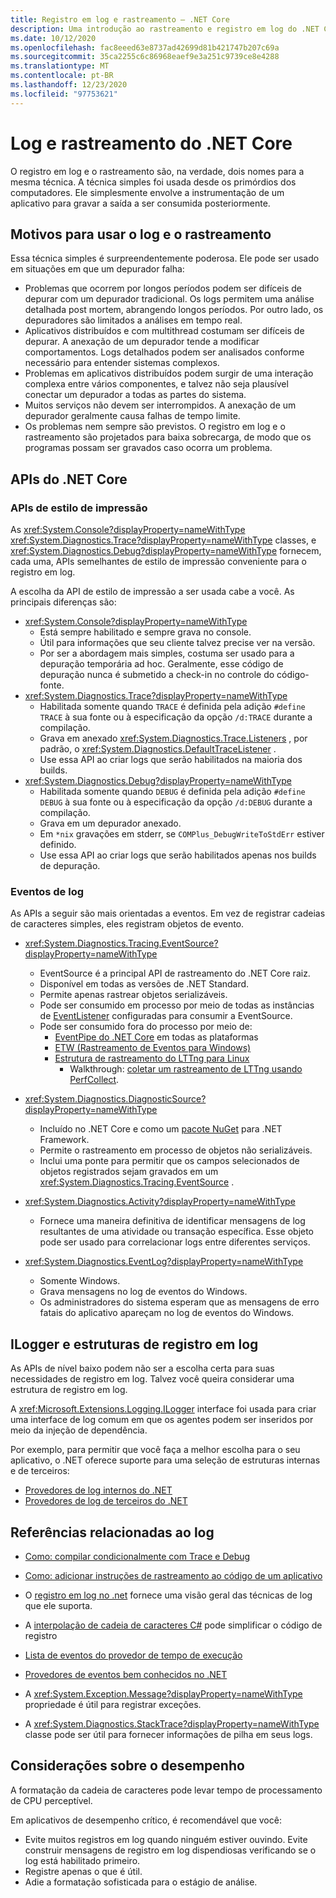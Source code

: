 ```yaml
---
title: Registro em log e rastreamento – .NET Core
description: Uma introdução ao rastreamento e registro em log do .NET Core.
ms.date: 10/12/2020
ms.openlocfilehash: fac8eeed63e8737ad42699d81b421747b207c69a
ms.sourcegitcommit: 35ca2255c6c86968eaef9e3a251c9739ce8e4288
ms.translationtype: MT
ms.contentlocale: pt-BR
ms.lasthandoff: 12/23/2020
ms.locfileid: "97753621"
---
```

# <a name="net-core-logging-and-tracing"></a>Log e rastreamento do .NET Core

O registro em log e o rastreamento são, na verdade, dois nomes para a mesma técnica. A técnica simples foi usada desde os primórdios dos computadores. Ele simplesmente envolve a instrumentação de um aplicativo para gravar a saída a ser consumida posteriormente.

## <a name="reasons-to-use-logging-and-tracing"></a>Motivos para usar o log e o rastreamento

Essa técnica simples é surpreendentemente poderosa. Ele pode ser usado em situações em que um depurador falha:

- Problemas que ocorrem por longos períodos podem ser difíceis de depurar com um depurador tradicional. Os logs permitem uma análise detalhada post mortem, abrangendo longos períodos. Por outro lado, os depuradores são limitados a análises em tempo real.
- Aplicativos distribuídos e com multithread costumam ser difíceis de depurar.  A anexação de um depurador tende a modificar comportamentos. Logs detalhados podem ser analisados conforme necessário para entender sistemas complexos.
- Problemas em aplicativos distribuídos podem surgir de uma interação complexa entre vários componentes, e talvez não seja plausível conectar um depurador a todas as partes do sistema.
- Muitos serviços não devem ser interrompidos. A anexação de um depurador geralmente causa falhas de tempo limite.
- Os problemas nem sempre são previstos. O registro em log e o rastreamento são projetados para baixa sobrecarga, de modo que os programas possam ser gravados caso ocorra um problema.

## <a name="net-core-apis"></a>APIs do .NET Core

### <a name="print-style-apis"></a>APIs de estilo de impressão

As <xref:System.Console?displayProperty=nameWithType> <xref:System.Diagnostics.Trace?displayProperty=nameWithType> classes, e <xref:System.Diagnostics.Debug?displayProperty=nameWithType> fornecem, cada uma, APIs semelhantes de estilo de impressão conveniente para o registro em log.

A escolha da API de estilo de impressão a ser usada cabe a você. As principais diferenças são:

- <xref:System.Console?displayProperty=nameWithType>
  - Está sempre habilitado e sempre grava no console.
  - Útil para informações que seu cliente talvez precise ver na versão.
  - Por ser a abordagem mais simples, costuma ser usado para a depuração temporária ad hoc. Geralmente, esse código de depuração nunca é submetido a check-in no controle do código-fonte.
- <xref:System.Diagnostics.Trace?displayProperty=nameWithType>
  - Habilitada somente quando `TRACE` é definida pela adição `#define TRACE` à sua fonte ou à especificação da opção `/d:TRACE` durante a compilação.
  - Grava em anexado <xref:System.Diagnostics.Trace.Listeners> , por padrão, o <xref:System.Diagnostics.DefaultTraceListener> .
  - Use essa API ao criar logs que serão habilitados na maioria dos builds.
- <xref:System.Diagnostics.Debug?displayProperty=nameWithType>
  - Habilitada somente quando `DEBUG` é definida pela adição `#define DEBUG` à sua fonte ou à especificação da opção `/d:DEBUG` durante a compilação.
  - Grava em um depurador anexado.
  - Em `*nix` gravações em stderr, se `COMPlus_DebugWriteToStdErr` estiver definido.
  - Use essa API ao criar logs que serão habilitados apenas nos builds de depuração.

### <a name="logging-events"></a>Eventos de log

As APIs a seguir são mais orientadas a eventos. Em vez de registrar cadeias de caracteres simples, eles registram objetos de evento.

- <xref:System.Diagnostics.Tracing.EventSource?displayProperty=nameWithType>
  - EventSource é a principal API de rastreamento do .NET Core raiz.
  - Disponível em todas as versões de .NET Standard.
  - Permite apenas rastrear objetos serializáveis.
  - Pode ser consumido em processo por meio de todas as instâncias de [EventListener](xref:System.Diagnostics.Tracing.EventListener) configuradas para consumir a EventSource.
  - Pode ser consumido fora do processo por meio de:
    - [EventPipe do .NET Core](./eventpipe.md) em todas as plataformas
    - [ETW (Rastreamento de Eventos para Windows)](/windows/win32/etw/event-tracing-portal)
    - [Estrutura de rastreamento do LTTng para Linux](https://lttng.org/)
      - Walkthrough: [coletar um rastreamento de LTTng usando PerfCollect](trace-perfcollect-lttng.md).

- <xref:System.Diagnostics.DiagnosticSource?displayProperty=nameWithType>
  - Incluído no .NET Core e como um [pacote NuGet](https://www.nuget.org/packages/System.Diagnostics.DiagnosticSource) para .NET Framework.
  - Permite o rastreamento em processo de objetos não serializáveis.
  - Inclui uma ponte para permitir que os campos selecionados de objetos registrados sejam gravados em um <xref:System.Diagnostics.Tracing.EventSource> .

- <xref:System.Diagnostics.Activity?displayProperty=nameWithType>
  - Fornece uma maneira definitiva de identificar mensagens de log resultantes de uma atividade ou transação específica. Esse objeto pode ser usado para correlacionar logs entre diferentes serviços.

- <xref:System.Diagnostics.EventLog?displayProperty=nameWithType>
  - Somente Windows.
  - Grava mensagens no log de eventos do Windows.
  - Os administradores do sistema esperam que as mensagens de erro fatais do aplicativo apareçam no log de eventos do Windows.

## <a name="ilogger-and-logging-frameworks"></a>ILogger e estruturas de registro em log

As APIs de nível baixo podem não ser a escolha certa para suas necessidades de registro em log. Talvez você queira considerar uma estrutura de registro em log.

A <xref:Microsoft.Extensions.Logging.ILogger> interface foi usada para criar uma interface de log comum em que os agentes podem ser inseridos por meio da injeção de dependência.

Por exemplo, para permitir que você faça a melhor escolha para o seu aplicativo, o .NET oferece suporte para uma seleção de estruturas internas e de terceiros:

- [Provedores de log internos do .NET](../extensions/logging-providers.md#built-in-logging-providers)
- [Provedores de log de terceiros do .NET](../extensions/logging-providers.md#third-party-logging-providers)

## <a name="logging-related-references"></a>Referências relacionadas ao log

- [Como: compilar condicionalmente com Trace e Debug](../../framework/debug-trace-profile/how-to-compile-conditionally-with-trace-and-debug.md)

- [Como: adicionar instruções de rastreamento ao código de um aplicativo](../../framework/debug-trace-profile/how-to-add-trace-statements-to-application-code.md)

- O [registro em log no .net](../extensions/logging.md) fornece uma visão geral das técnicas de log que ele suporta.

- A [interpolação de cadeia de caracteres C#](../../csharp/language-reference/tokens/interpolated.md) pode simplificar o código de registro

- [Lista de eventos do provedor de tempo de execução](../../fundamentals/diagnostics/runtime-events.md)

- [Provedores de eventos bem conhecidos no .NET](well-known-event-providers.md)

- A <xref:System.Exception.Message?displayProperty=nameWithType> propriedade é útil para registrar exceções.

- A <xref:System.Diagnostics.StackTrace?displayProperty=nameWithType> classe pode ser útil para fornecer informações de pilha em seus logs.

## <a name="performance-considerations"></a>Considerações sobre o desempenho

A formatação da cadeia de caracteres pode levar tempo de processamento de CPU perceptível.

Em aplicativos de desempenho crítico, é recomendável que você:

- Evite muitos registros em log quando ninguém estiver ouvindo. Evite construir mensagens de registro em log dispendiosas verificando se o log está habilitado primeiro.
- Registre apenas o que é útil.
- Adie a formatação sofisticada para o estágio de análise.
